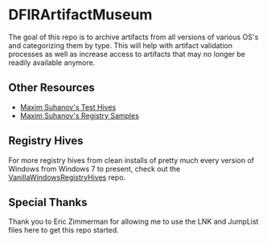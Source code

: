 # DFIRArtifactMuseum
The goal of this repo is to archive artifacts from all versions of various OS's and categorizing them by type. This will help with artifact validation processes as well as increase access to artifacts that may no longer be readily available anymore. 

## Other Resources

* [Maxim Suhanov's Test Hives](https://github.com/msuhanov/yarp/tree/master/hives_for_tests)
* [Maxim Suhanov's Registry Samples](https://github.com/msuhanov/regf-samples)

## Registry Hives

For more registry hives from clean installs of pretty much every version of Windows from Windows 7 to present, check out the [VanillaWindowsRegistryHives](https://github.com/AndrewRathbun/VanillaWindowsRegistryHives) repo.

## Special Thanks

Thank you to Eric Zimmerman for allowing me to use the LNK and JumpList files here to get this repo started. 
